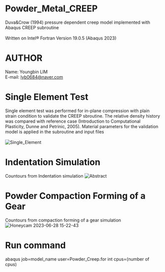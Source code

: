 # Powder_Metal_CREEP
Duva&amp;Crow (1994) pressure dependent creep model implemented with Abaqus CREEP subroutine<br><br>
Written on Intel® Fortran Version 19.0.5 (Abaqus 2023)

# AUTHOR
Name: Youngbin LIM
<br>E-mail: lyb0684@naver.com<br>

# Single Element Test
Single element test was performed for in-plane compression with plain strain condition to validate the CREEP sbroutine. The relative density history was compared with reference case (Introduction to Computational Plasticity, Dunne and Petrinic, 2005). Material parameters for the validation model is applied in the subroutine and input files<br><br>
![Single_Element](https://github.com/YB-LIM/Powder_Metal_CREEP/assets/105615106/312ab1fb-3758-4def-900a-0b6c2f22cd84)

# Indentation Simulation
Countours from Indentation simulation 
![Abstract](https://github.com/YB-LIM/Powder_Metal_CREEP/assets/105615106/dd6e4ed1-e905-456a-ad1f-304b81bd759d)

# Powder Compaction Forming of a Gear
Countours from compaction forming of a gear simulation
![Honeycam 2023-06-28 15-22-43](https://github.com/YB-LIM/Powder_Metal_CREEP/assets/105615106/5f597651-976a-4081-80b4-3fa9a055a42e)


# Run command
abaqus job=model_name user=Powder_Creep.for int cpus=(number of cpus)
<br>
